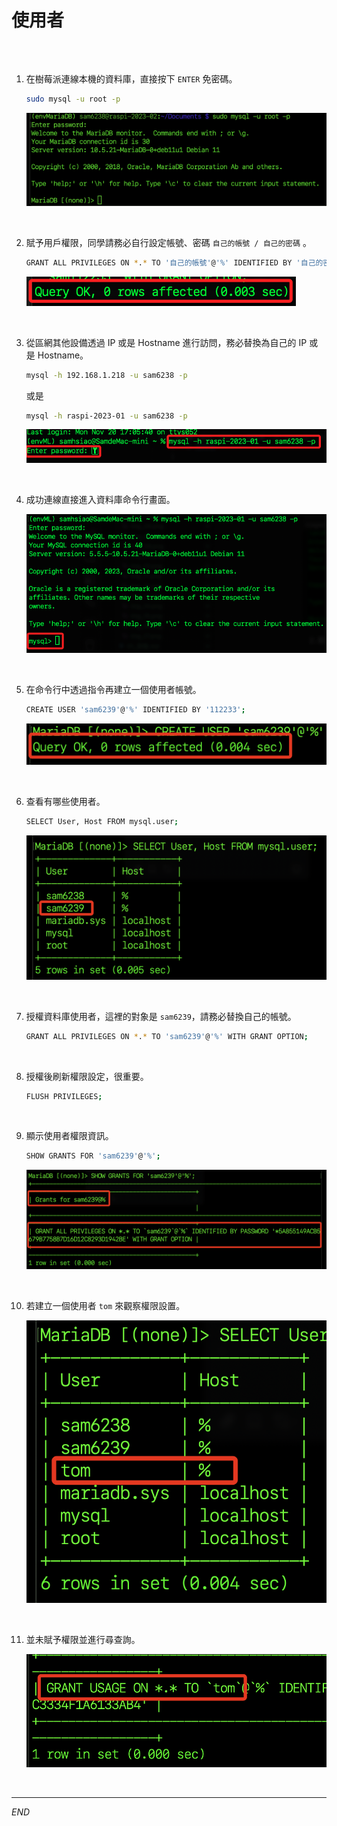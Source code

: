 # 使用者


<br>

##

1. 在樹莓派連線本機的資料庫，直接按下 `ENTER` 免密碼。

    ```bash
    sudo mysql -u root -p
    ```

    ![](images/img_15.png)

<br>

2. 賦予用戶權限，同學請務必自行設定帳號、密碼 `自己的帳號 / 自己的密碼` 。

    ```bash
    GRANT ALL PRIVILEGES ON *.* TO '自己的帳號'@'%' IDENTIFIED BY '自己的密碼' WITH GRANT OPTION;
    ```

    ![](images/img_16.png)

<br>

3. 從區網其他設備透過 IP 或是 Hostname 進行訪問，務必替換為自己的 IP 或是 Hostname。

    ```bash
    mysql -h 192.168.1.218 -u sam6238 -p
    ```
    或是
    ```bash
    mysql -h raspi-2023-01 -u sam6238 -p
    ```

    ![](images/img_17.png)

<br>

4. 成功連線直接進入資料庫命令行畫面。

    ![](images/img_18.png)

<br>

5. 在命令行中透過指令再建立一個使用者帳號。

    ```bash
    CREATE USER 'sam6239'@'%' IDENTIFIED BY '112233';
    ```

    ![](images/img_19.png)

<br>

6. 查看有哪些使用者。

    ```bash
    SELECT User, Host FROM mysql.user;
    ```

    ![](images/img_20.png)

<br>

7. 授權資料庫使用者，這裡的對象是 `sam6239`，請務必替換自己的帳號。

    ```bash
    GRANT ALL PRIVILEGES ON *.* TO 'sam6239'@'%' WITH GRANT OPTION;
    ```

<br>

8. 授權後刷新權限設定，很重要。

    ```bash
    FLUSH PRIVILEGES;
    ```

<br>

9. 顯示使用者權限資訊。

    ```bash
    SHOW GRANTS FOR 'sam6239'@'%';
    ```

    ![](images/img_21.png)

<br>

10. 若建立一個使用者 `tom` 來觀察權限設置。

    ![](images/img_23.png)

<br>

11. 並未賦予權限並進行尋查詢。

    ![](images/img_22.png)

<br>

---

_END_